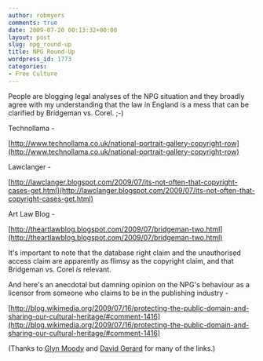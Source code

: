 ```yaml
---
author: robmyers
comments: true
date: 2009-07-20 00:13:32+00:00
layout: post
slug: npg_round-up
title: NPG Round-Up
wordpress_id: 1773
categories:
- Free Culture
---
```


People are blogging legal analyses of the NPG situation and they broadly agree with my understanding that the law in England is a mess that can be clarified by Bridgeman vs. Corel. ;-)  
  
Technollama -  
  
[http://www.technollama.co.uk/national-portrait-gallery-copyright-row](http://www.technollama.co.uk/national-portrait-gallery-copyright-row)  
  
Lawclanger -  
  
[http://lawclanger.blogspot.com/2009/07/its-not-often-that-copyright-cases-get.html](http://lawclanger.blogspot.com/2009/07/its-not-often-that-copyright-cases-get.html)  
  
Art Law Blog -  
  
[http://theartlawblog.blogspot.com/2009/07/bridgeman-two.html](http://theartlawblog.blogspot.com/2009/07/bridgeman-two.html)  
  
It's important to note that the database right claim and the unauthorised access claim are apparently as flimsy as the copyright claim, and that Bridgeman vs. Corel _is_ relevant.  
  
And here's an anecdotal but damning opinion on the NPG's behaviour as a licensor from someone who claims to be in the publishing industry -  
  
[http://blog.wikimedia.org/2009/07/16/protecting-the-public-domain-and-sharing-our-cultural-heritage/#comment-1416](http://blog.wikimedia.org/2009/07/16/protecting-the-public-domain-and-sharing-our-cultural-heritage/#comment-1416)  
  
(Thanks to [Glyn Moody](http://opendotdotdot.blogspot.com/) and [David Gerard](http://davidgerard.co.uk/) for many of the links.)  
  


